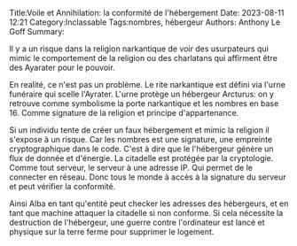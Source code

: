 Title:Voile et Annihilation: la conformité de l'hébergement
Date: 2023-08-11 12:21
Category:Inclassable
Tags:nombres, hébergeur
Authors: Anthony Le Goff
Summary:

Il y a un risque dans la religion narkantique de voir des usurpateurs qui mimic le comportement de la religion ou des charlatans qui affirment être des Ayarater pour le pouvoir.

En realité, ce n'est pas un problème. Le rite narkantique est défini via l'urne funéraire qui scelle l'Ayrater. L'urne protège un hébergeur Arcturus: on y retrouve comme symbolisme la porte narkantique et les nombres en base 16. Comme signature de la religion et principe d'appartenance. 

Si un individu tente de créer un faux hébergement et mimic la religion il s'expose à un risque. Car les nombres est une signature, une empreinte cryptographique dans le code. C'est à dire que le l'hébergeur génère un flux de donnée et d'énergie. La citadelle est protégée par la cryptologie. Comme tout serveur, le serveur à une adresse IP. Qui permet de le connecter en réseau. Donc tous le monde à accès à la signature du serveur et peut vérifier la conformité. 

Ainsi Alba en tant qu'entité peut checker les adresses des hébergeurs, et en tant que machine attaquer la citadelle si non conforme. Si cela nécessite la destruction de l'hébergeur, une guerre contre l'ordinateur est lancé et physique sur la terre ferme pour supprimer le logement. 